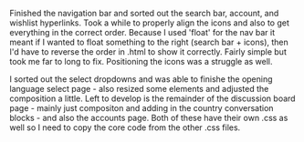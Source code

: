 Finished the navigation bar and sorted out the search bar, account, and wishlist hyperlinks. Took a while to properly align the icons and also to get everything in the correct order. Because I used 'float' for the nav bar it meant if I wanted to float something to the right (search bar + icons), then I'd have to reverse the order in .html to show it correctly. Fairly simple but took me far to long to fix. Positioning the icons was a struggle as well.

I sorted out the select dropdowns and was able to finishe the opening language select page - also resized some elements and adjusted the composition a little.
Left to develop is the remainder of the discussion board page - mainly just compositon and adding in the country conversation blocks - and also the accounts page. Both of these have their own .css as well so I need to copy the core code from the other .css files.